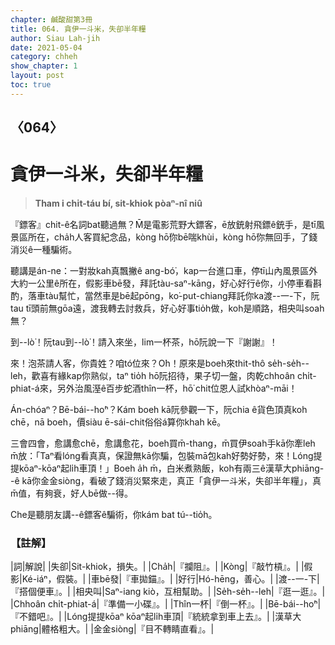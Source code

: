 ```yaml
---
chapter: 鹹酸甜第3冊
title: 064. 貪伊一斗米，失卻半年糧
author: Siau Lah-jih
date: 2021-05-04
category: chheh
show_chapter: 1
layout: post
toc: true
---
```


## 〈064〉
# 貪伊一斗米，失卻半年糧
> **Tham i chi̍t-táu bí, sit-khiok pòaⁿ-nî niû**
 
『鏢客』chit-ê名詞bat聽過無？M̄是電影荒野大鏢客，ē放銃射飛鏢ê銃手，是tī風景區所在，cha̍h人客買紀念品，kòng hō͘你bē喘khùi，kòng hō͘你無回手，了錢消災ê一種騙術。

聽講是án-ne：一對妝kah真飄撇ê ang-bó͘，kap一台進口車，停tī山內風景區外大約一公里ê所在，假影車bē發，拜託tàu-saⁿ-kāng，好心好行ê你，小停車看斟酌，落車tàu幫忙，當然車是bē起pōng，ko͘-put-chiang拜託你ka渡--一-下，阮tau tī頭前無gōa遠，渡我轉去討救兵，好心好事tio̍h做，koh是順路，相央叫soah無？

到--lò͘！阮tau到--lò͘！請入來坐，lim一杯茶，hō͘阮說一下『謝謝』！

來！泡茶請人客，你貴姓？咱tó位來？O͘h！原來是boeh來thit-thô se̍h-se̍h--leh，歡喜有緣kap你熟似，taⁿ tio̍h hō͘阮招待，果子切一盤，肉乾chhoân chi̍t-phiat-á來，另外治風溼ê百步蛇酒thîn一杯，hō͘ chit位恩人試khòaⁿ-māi！

Án-chóaⁿ？Bē-bái--ho͘ⁿ？Kám boeh kā阮參觀一下，阮chia ê貨色頂真koh chē，nā boeh，價siàu ē-sái-chit俗俗á算你khah kē。

三會四會，愈講愈chē，愈講愈花，boeh買m̄-thang，m̄買伊soah手kā你牽leh m̄放：「Taⁿ看lóng看真真，保證無kā你騙，包裝mā包kah好勢好勢，來！Lóng提提kōaⁿ-kōaⁿ起li̍h車頂！」Boeh a̍h m̄，白米煮熟飯，koh有兩三ê漢草大phiāng--ê kā你金金siòng，看破了錢消災緊來走，真正「貪伊一斗米，失卻半年糧」，真m̄值，有夠衰，好人bē做--得。

Che是聽朋友講--ê鏢客ê騙術，你kám bat tú--tio̍h。

 
### 【註解】

|詞|解說|
|失卻|Sit-khiok，損失。|
|Cha̍h|『攔阻』。|
|Kòng|『敲竹槓』。|
|假影|Ké-iáⁿ，假裝。|
|車bē發|『車拋錨』。|
|好行|Hó-hēng，善心。|
|渡--一-下|『搭個便車』。|
|相央叫|Saⁿ-iang kiò，互相幫助。|
|Se̍h-se̍h--leh|『逛一逛』。|
|Chhoân chi̍t-phiat-á|『準備一小碟』。|
|Thîn一杯|『倒一杯』。|
|Bē-bái--ho͘ⁿ|『不錯吧』。|
|Lóng提提kōaⁿ kōaⁿ起li̍h車頂|『統統拿到車上去』。|
|漢草大phiāng|體格粗大。|
|金金siòng|『目不轉睛直看』。|
